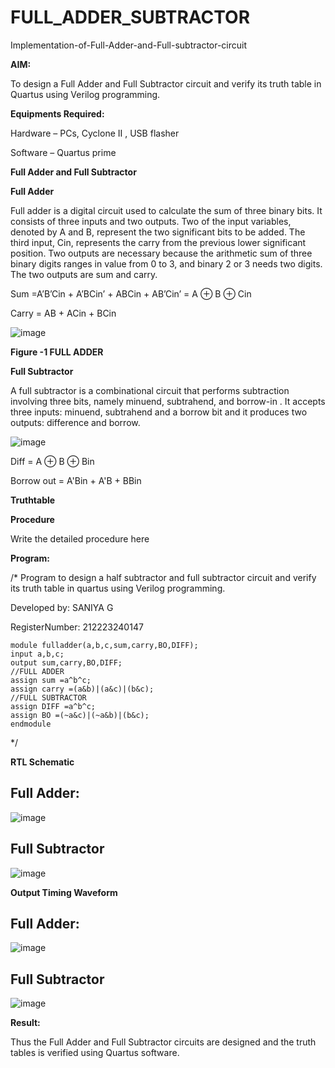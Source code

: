 # FULL_ADDER_SUBTRACTOR

Implementation-of-Full-Adder-and-Full-subtractor-circuit

**AIM:**

To design a Full Adder and Full Subtractor circuit and verify its truth table in Quartus using Verilog programming.

**Equipments Required:**

Hardware – PCs, Cyclone II , USB flasher

Software – Quartus prime

**Full Adder and Full Subtractor**

**Full Adder**

Full adder is a digital circuit used to calculate the sum of three binary bits. It consists of three inputs and two outputs. Two of the input variables, denoted by A and B, represent the two significant bits to be added. The third input, Cin, represents the carry from the previous lower significant position. Two outputs are necessary because the arithmetic sum of three binary digits ranges in value from 0 to 3, and binary 2 or 3 needs two digits. The two outputs are sum and carry.

Sum =A’B’Cin + A’BCin’ + ABCin + AB’Cin’ = A ⊕ B ⊕ Cin 

Carry = AB + ACin + BCin

![image](https://github.com/naavaneetha/FULL_ADDER_SUBTRACTOR/assets/154305477/0f30ba51-5ffb-4198-845f-18e054f675e7)

**Figure -1 FULL ADDER**

**Full Subtractor**

A full subtractor is a combinational circuit that performs subtraction involving three bits, namely minuend, subtrahend, and borrow-in . It accepts three inputs: minuend, subtrahend and a borrow bit and it produces two outputs: difference and borrow.

![image](https://github.com/naavaneetha/FULL_ADDER_SUBTRACTOR/assets/154305477/02b24f51-ab51-4304-9ad6-7b81ffc1ead5)

Diff = A ⊕ B ⊕ Bin 

Borrow out = A'Bin + A'B + BBin

**Truthtable**

**Procedure**

Write the detailed procedure here

**Program:**

/* Program to design a half subtractor and full subtractor circuit and verify its truth table in quartus using Verilog programming.

Developed by: SANIYA G 

RegisterNumber: 212223240147
```
module fulladder(a,b,c,sum,carry,BO,DIFF);
input a,b,c;
output sum,carry,BO,DIFF;
//FULL ADDER
assign sum =a^b^c;
assign carry =(a&b)|(a&c)|(b&c);
//FULL SUBTRACTOR
assign DIFF =a^b^c;
assign BO =(~a&c)|(~a&b)|(b&c);
endmodule
```
*/

**RTL Schematic**
## Full Adder:
![image](https://github.com/saniyaganesamoorthy/FULL_ADDER_SUBTRACTOR/assets/145742583/4853d65d-220a-4ebd-85c5-f2e8831c733c)

## Full Subtractor


![image](https://github.com/saniyaganesamoorthy/FULL_ADDER_SUBTRACTOR/assets/145742583/2c3646bd-f887-4889-94e0-850d67e2321f)


**Output Timing Waveform**
## Full Adder:
![image](https://github.com/saniyaganesamoorthy/FULL_ADDER_SUBTRACTOR/assets/145742583/c7266353-8c3d-4f01-9986-17d6240d0de4)

## Full Subtractor
![image](https://github.com/saniyaganesamoorthy/FULL_ADDER_SUBTRACTOR/assets/145742583/c70bde1f-4b44-4b70-89bd-04f875506dc8)

**Result:**

Thus the Full Adder and Full Subtractor circuits are designed and the truth tables is verified using Quartus software.



